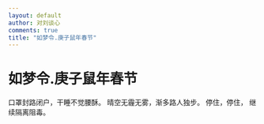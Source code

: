 ```yaml
---
layout: default
author: 对刘谈心
comments: true
title: "如梦令.庚子鼠年春节"
---
```


# 如梦令.庚子鼠年春节

口罩封路闭户，干睡不觉腰酥。
晴空无霾无雾，渐多路人独步。
停住，停住，
继续隔离阻毒。
